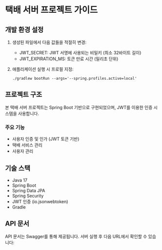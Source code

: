
# 택배 서버 프로젝트 가이드

## 개발 환경 설정

1. 생성된 파일에서 다음 값들을 적절히 변경:
    - JWT_SECRET: JWT 서명에 사용되는 비밀키 (최소 32바이트 길이)
    - JWT_EXPIRATION_MS: 토큰 만료 시간 (밀리초 단위)

2. 애플리케이션 실행 시 프로필 지정:
   ```
   ./gradlew bootRun --args='--spring.profiles.active=local'
   ```

## 프로젝트 구조

본 택배 서버 프로젝트는 Spring Boot 기반으로 구현되었으며, JWT를 이용한 인증 시스템을 사용합니다.

### 주요 기능
- 사용자 인증 및 인가 (JWT 토큰 기반)
- 택배 서비스 관리
- 사용자 관리

## 기술 스택

- Java 17
- Spring Boot
- Spring Data JPA
- Spring Security
- JWT 인증 (io.jsonwebtoken)
- Gradle

## API 문서

API 문서는 Swagger를 통해 제공됩니다. 서버 실행 후 다음 URL에서 확인할 수 있습니다:
